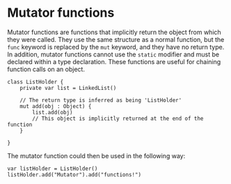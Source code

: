 # Mutator functions
Mutator functions are functions that implicitly return the object from which they were called. They use the same structure as a normal function, but the `func` keyword is replaced by the `mut` keyword, and they have no return type. In addition, mutator functions cannot use the `static` modifier and must be declared within a type declaration. These functions are useful for chaining function calls on an object.

```
class ListHolder {
	private var list = LinkedList()
	
	// The return type is inferred as being 'ListHolder'
	mut add(obj : Object) {
		list.add(obj)
		// This object is implicitly returned at the end of the function
	}
	
}
```

The mutator function could then be used in the following way:

```
var listHolder = ListHolder()
listHolder.add("Mutator").add("functions!")
```
